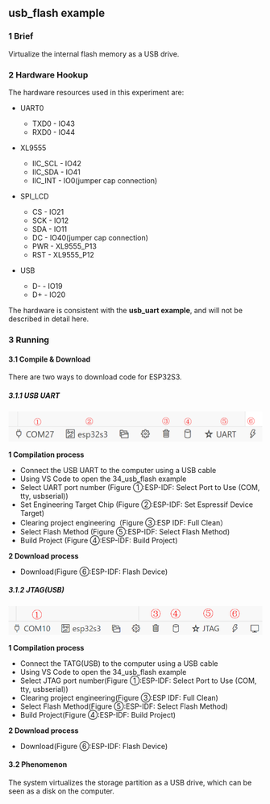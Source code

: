 ## usb_flash example

### 1 Brief

Virtualize the internal flash memory as a USB drive.

### 2 Hardware Hookup

The hardware resources used in this experiment are:

- UART0

  - TXD0 - IO43
  - RXD0 - IO44
- XL9555
  - IIC_SCL - IO42
  - IIC_SDA - IO41
  - IIC_INT - IO0(jumper cap connection)
- SPI_LCD
  - CS - IO21
  - SCK - IO12
  - SDA - IO11
  - DC - IO40(jumper cap connection)
  - PWR - XL9555_P13
  - RST - XL9555_P12

- USB

  - D- - IO19
  - D+ - IO20

The hardware is consistent with the **usb_uart example**, and will not be described in detail here.

### 3 Running

#### 3.1 Compile & Download

There are two ways to download code for ESP32S3.

##### 3.1.1 USB UART

![](../../../../1_docs/3_figures/examples/led/compilation(UART).png)

**1 Compilation process**

- Connect the USB UART to the computer using a USB cable
- Using VS Code to open the  34_usb_flash example
- Select UART port number (Figure ①:ESP-IDF: Select Port to Use (COM, tty, usbserial))
- Set Engineering Target Chip (Figure ②:ESP-IDF: Set Espressif Device Target)
- Clearing project engineering（Figure ③:ESP IDF: Full Clean）
- Select Flash Method (Figure ⑤:ESP-IDF: Select Flash Method)
- Build Project (Figure ④:ESP-IDF: Build Project)

**2 Download process**

- Download(Figure ⑥:ESP-IDF: Flash Device)

##### 3.1.2 JTAG(USB)

![](../../../../1_docs/3_figures/examples/led/compilation(JTAG).png)

**1 Compilation process**

- Connect the TATG(USB) to the computer using a USB cable
- Using VS Code to open the 34_usb_flash example
- Select JTAG port number(Figure ①:ESP-IDF: Select Port to Use (COM, tty, usbserial))
- Clearing project engineering(Figure ③:ESP IDF: Full Clean)
- Select Flash Method(Figure ⑤:ESP-IDF: Select Flash Method)
- Build Project(Figure ④:ESP-IDF: Build Project)

**2 Download process**

- Download(Figure ⑥:ESP-IDF: Flash Device)

#### 3.2 Phenomenon

The system virtualizes the storage partition as a USB drive, which can be seen as a disk on the computer.

![]()